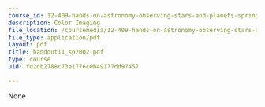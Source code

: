 ```yaml
---
course_id: 12-409-hands-on-astronomy-observing-stars-and-planets-spring-2002
description: Color Imaging
file_location: /coursemedia/12-409-hands-on-astronomy-observing-stars-and-planets-spring-2002/fd2db2788c73e1776c0b49177dd97457_handout11_sp2002.pdf
file_type: application/pdf
layout: pdf
title: handout11_sp2002.pdf
type: course
uid: fd2db2788c73e1776c0b49177dd97457

---
```

None